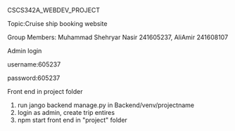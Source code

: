 CSCS342A_WEBDEV_PROJECT

Topic:Cruise ship booking website

Group Members: Muhammad Shehryar Nasir 241605237, AliAmir 241608107

Admin login

username:605237

password:605237

Front end in project folder
1. run jango backend manage.py in Backend/venv/projectname
2. login as admin, create trip entires
3. npm start front end in "project" folder
   
